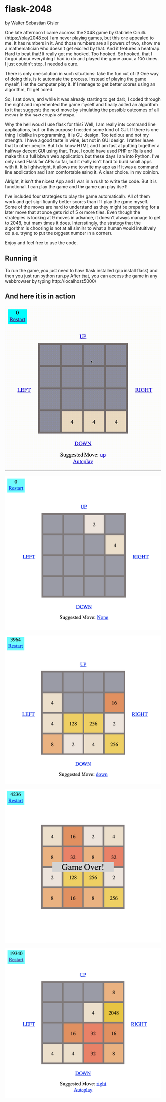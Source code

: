 # flask-2048

by Walter Sebastian Gisler

One late afternoon I came accross the 2048 game by Gabriele Cirulli. (https://play2048.co) I am never playing games, but this one appealed to me. It has numbers in it. And those numbers are all powers of two, show me a mathematician who doesn't get excited by that. And it features a heatmap. Hard to beat that! It really got me hooked. Too hooked. So hooked, that I forgot about everything I had to do and played the game about a 100 times. I just couldn't stop. I needed a cure.

There is only one solution in such situations: take the fun out of it! One way of doing this, is to automate the process. Instead of playing the game myself, I let the computer play it. If I manage to get better scores using an algorithm, I'll get bored.

So, I sat down, and while it was already starting to get dark, I coded through the night and implemented the game myself and finally added an algorithm to it that suggests the next move by simulating the possible outcomes of all moves in the next couple of steps.

Why the hell would I use flask for this? Well, I am really into command line applications, but for this purpose I needed some kind of GUI. If there is one thing I dislike in programming, it is GUI design. Too tedious and not my strength. I have a good taste in wine, but not in GUI design. I rather leave that to other people. But I do know HTML and I am fast at putting together a halfway decent GUI using that. True, I could have used PHP or Rails and make this a full blown web application, but these days I am into Python. I've only used Flask for APIs so far, but it really isn't hard to build small apps with it. It is lightweight, it allows me to write my app as if it was a command line application and I am comfortable using it. A clear choice, in my opinion.

Alright, it isn't the nicest App and I was in a rush to write the code. But it is functional. I can play the game and the game can play itself!

I've included four strategies to play the game automatically. All of them work and get significantly better scores than if I play the game myself. Some of the moves are hard to understand as they might be preparing for a later move that at once gets rid of 5 or more tiles. Even though the strategies is looking at 9 moves in advance, it doesn't always manage to get to 2048, but many times it does. Interestingly, the strategy that the algorithm is choosing is not at all similar to what a human would intuitively do (i.e. trying to put the biggest number in a corner).

Enjoy and feel free to use the code.

## Running it

To run the game, you just need to have flask installed (pip install flask) and then you just run python run.py
After that, you can access the game in any webbrowser by typing http://localhost:5000/

## And here it is in action

![Oops! I blew it.](animation.gif)

![Before the start of the game](1.png)

![Playing the game](3.png)

![Oops! I blew it.](4.png)

![The magic moment when I hit 2048](5.png)